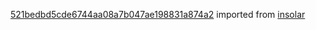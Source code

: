[521bedbd5cde6744aa08a7b047ae198831a874a2](https://github.com/insolar/insolar/commit/521bedbd5cde6744aa08a7b047ae198831a874a2) imported from [insolar](https://github.com/insolar/insolar)
